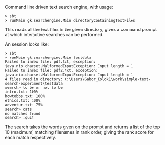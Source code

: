Command line driven text search engine, with usage: 

```
> sbt
> runMain gk.searchengine.Main directoryContainingTextFiles 
```

This reads all the text files in the given directory, gives a command prompt at which interactive searches can be performed. 

An session looks like: 

```
> sbt
> runMain gk.searchengine.Main testdata
Failed to index file: pdf.txt, exception: java.nio.charset.MalformedInputException: Input length = 1
Failed to index file: pdf2.txt, exception: java.nio.charset.MalformedInputException: Input length = 1
4 files read in directory: C:\Users\Gabor_Kolok1\work\simple-text-search-experiment\testdata
search> to be or not to be
intro.txt: 100%
howtobbs.txt: 100%
ethics.txt: 100%
adventur.txt: 75%
search> cats
no matches found
search> :quit
```

The search takes the words given on the prompt and returns a list of the top 10 (maximum) matching filenames in rank order, giving the rank score for each match respectively. 